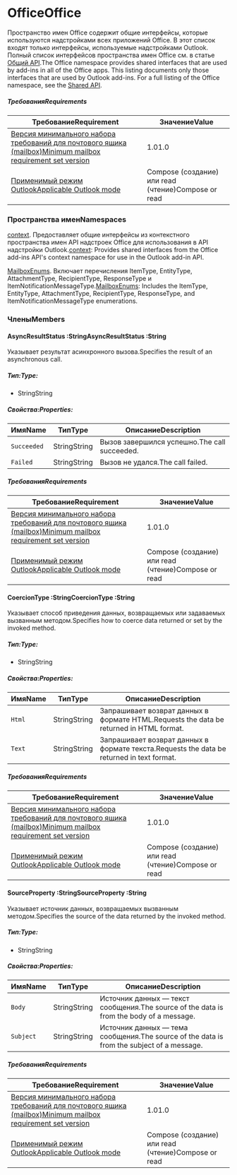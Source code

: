  

# <a name="office"></a><span data-ttu-id="c3bf5-101">Office</span><span class="sxs-lookup"><span data-stu-id="c3bf5-101">Office</span></span>

<span data-ttu-id="c3bf5-p101">Пространство имен Office содержит общие интерфейсы, которые используются надстройками всех приложений Office. В этот список входят только интерфейсы, используемые надстройками Outlook. Полный список интерфейсов пространства имен Office см. в статье [Общий API](/javascript/api/office).</span><span class="sxs-lookup"><span data-stu-id="c3bf5-p101">The Office namespace provides shared interfaces that are used by add-ins in all of the Office apps. This listing documents only those interfaces that are used by Outlook add-ins. For a full listing of the Office namespace, see the [Shared API](/javascript/api/office).</span></span>

##### <a name="requirements"></a><span data-ttu-id="c3bf5-104">Требования</span><span class="sxs-lookup"><span data-stu-id="c3bf5-104">Requirements</span></span>

|<span data-ttu-id="c3bf5-105">Требование</span><span class="sxs-lookup"><span data-stu-id="c3bf5-105">Requirement</span></span>| <span data-ttu-id="c3bf5-106">Значение</span><span class="sxs-lookup"><span data-stu-id="c3bf5-106">Value</span></span>|
|---|---|
|[<span data-ttu-id="c3bf5-107">Версия минимального набора требований для почтового ящика (mailbox)</span><span class="sxs-lookup"><span data-stu-id="c3bf5-107">Minimum mailbox requirement set version</span></span>](/javascript/office/requirement-sets/outlook-api-requirement-sets)| <span data-ttu-id="c3bf5-108">1.0</span><span class="sxs-lookup"><span data-stu-id="c3bf5-108">1.0</span></span>|
|[<span data-ttu-id="c3bf5-109">Применимый режим Outlook</span><span class="sxs-lookup"><span data-stu-id="c3bf5-109">Applicable Outlook mode</span></span>](https://docs.microsoft.com/outlook/add-ins/#extension-points)| <span data-ttu-id="c3bf5-110">Compose (создание) или read (чтение)</span><span class="sxs-lookup"><span data-stu-id="c3bf5-110">Compose or read</span></span>|

### <a name="namespaces"></a><span data-ttu-id="c3bf5-111">Пространства имен</span><span class="sxs-lookup"><span data-stu-id="c3bf5-111">Namespaces</span></span>

<span data-ttu-id="c3bf5-112">[context](Office.context.md). Предоставляет общие интерфейсы из контекстного пространства имен API надстроек Office для использования в API надстройки Outlook.</span><span class="sxs-lookup"><span data-stu-id="c3bf5-112">[context](Office.context.md): Provides shared interfaces from the Office add-ins API's context namespace for use in the Outlook add-in API.</span></span>

<span data-ttu-id="c3bf5-113">[MailboxEnums](/javascript/api/outlook/office.mailboxenums.attachmenttype). Включает перечисления ItemType, EntityType, AttachmentType, RecipientType, ResponseType и ItemNotificationMessageType.</span><span class="sxs-lookup"><span data-stu-id="c3bf5-113">[MailboxEnums](/javascript/api/outlook/office.mailboxenums.attachmenttype): Includes the ItemType, EntityType, AttachmentType, RecipientType, ResponseType, and ItemNotificationMessageType enumerations.</span></span>

### <a name="members"></a><span data-ttu-id="c3bf5-114">Члены</span><span class="sxs-lookup"><span data-stu-id="c3bf5-114">Members</span></span>

####  <a name="asyncresultstatus-string"></a><span data-ttu-id="c3bf5-115">AsyncResultStatus :String</span><span class="sxs-lookup"><span data-stu-id="c3bf5-115">AsyncResultStatus :String</span></span>

<span data-ttu-id="c3bf5-116">Указывает результат асинхронного вызова.</span><span class="sxs-lookup"><span data-stu-id="c3bf5-116">Specifies the result of an asynchronous call.</span></span>

##### <a name="type"></a><span data-ttu-id="c3bf5-117">Тип:</span><span class="sxs-lookup"><span data-stu-id="c3bf5-117">Type:</span></span>

*   <span data-ttu-id="c3bf5-118">String</span><span class="sxs-lookup"><span data-stu-id="c3bf5-118">String</span></span>

##### <a name="properties"></a><span data-ttu-id="c3bf5-119">Свойства:</span><span class="sxs-lookup"><span data-stu-id="c3bf5-119">Properties:</span></span>

|<span data-ttu-id="c3bf5-120">Имя</span><span class="sxs-lookup"><span data-stu-id="c3bf5-120">Name</span></span>| <span data-ttu-id="c3bf5-121">Тип</span><span class="sxs-lookup"><span data-stu-id="c3bf5-121">Type</span></span>| <span data-ttu-id="c3bf5-122">Описание</span><span class="sxs-lookup"><span data-stu-id="c3bf5-122">Description</span></span>|
|---|---|---|
|`Succeeded`| <span data-ttu-id="c3bf5-123">String</span><span class="sxs-lookup"><span data-stu-id="c3bf5-123">String</span></span>|<span data-ttu-id="c3bf5-124">Вызов завершился успешно.</span><span class="sxs-lookup"><span data-stu-id="c3bf5-124">The call succeeded.</span></span>|
|`Failed`| <span data-ttu-id="c3bf5-125">String</span><span class="sxs-lookup"><span data-stu-id="c3bf5-125">String</span></span>|<span data-ttu-id="c3bf5-126">Вызов не удался.</span><span class="sxs-lookup"><span data-stu-id="c3bf5-126">The call failed.</span></span>|

##### <a name="requirements"></a><span data-ttu-id="c3bf5-127">Требования</span><span class="sxs-lookup"><span data-stu-id="c3bf5-127">Requirements</span></span>

|<span data-ttu-id="c3bf5-128">Требование</span><span class="sxs-lookup"><span data-stu-id="c3bf5-128">Requirement</span></span>| <span data-ttu-id="c3bf5-129">Значение</span><span class="sxs-lookup"><span data-stu-id="c3bf5-129">Value</span></span>|
|---|---|
|[<span data-ttu-id="c3bf5-130">Версия минимального набора требований для почтового ящика (mailbox)</span><span class="sxs-lookup"><span data-stu-id="c3bf5-130">Minimum mailbox requirement set version</span></span>](/javascript/office/requirement-sets/outlook-api-requirement-sets)| <span data-ttu-id="c3bf5-131">1.0</span><span class="sxs-lookup"><span data-stu-id="c3bf5-131">1.0</span></span>|
|[<span data-ttu-id="c3bf5-132">Применимый режим Outlook</span><span class="sxs-lookup"><span data-stu-id="c3bf5-132">Applicable Outlook mode</span></span>](https://docs.microsoft.com/outlook/add-ins/#extension-points)| <span data-ttu-id="c3bf5-133">Compose (создание) или read (чтение)</span><span class="sxs-lookup"><span data-stu-id="c3bf5-133">Compose or read</span></span>|
####  <a name="coerciontype-string"></a><span data-ttu-id="c3bf5-134">CoercionType :String</span><span class="sxs-lookup"><span data-stu-id="c3bf5-134">CoercionType :String</span></span>

<span data-ttu-id="c3bf5-135">Указывает способ приведения данных, возвращаемых или задаваемых вызванным методом.</span><span class="sxs-lookup"><span data-stu-id="c3bf5-135">Specifies how to coerce data returned or set by the invoked method.</span></span>

##### <a name="type"></a><span data-ttu-id="c3bf5-136">Тип:</span><span class="sxs-lookup"><span data-stu-id="c3bf5-136">Type:</span></span>

*   <span data-ttu-id="c3bf5-137">String</span><span class="sxs-lookup"><span data-stu-id="c3bf5-137">String</span></span>

##### <a name="properties"></a><span data-ttu-id="c3bf5-138">Свойства:</span><span class="sxs-lookup"><span data-stu-id="c3bf5-138">Properties:</span></span>

|<span data-ttu-id="c3bf5-139">Имя</span><span class="sxs-lookup"><span data-stu-id="c3bf5-139">Name</span></span>| <span data-ttu-id="c3bf5-140">Тип</span><span class="sxs-lookup"><span data-stu-id="c3bf5-140">Type</span></span>| <span data-ttu-id="c3bf5-141">Описание</span><span class="sxs-lookup"><span data-stu-id="c3bf5-141">Description</span></span>|
|---|---|---|
|`Html`| <span data-ttu-id="c3bf5-142">String</span><span class="sxs-lookup"><span data-stu-id="c3bf5-142">String</span></span>|<span data-ttu-id="c3bf5-143">Запрашивает возврат данных в формате HTML.</span><span class="sxs-lookup"><span data-stu-id="c3bf5-143">Requests the data be returned in HTML format.</span></span>|
|`Text`| <span data-ttu-id="c3bf5-144">String</span><span class="sxs-lookup"><span data-stu-id="c3bf5-144">String</span></span>|<span data-ttu-id="c3bf5-145">Запрашивает возврат данных в формате текста.</span><span class="sxs-lookup"><span data-stu-id="c3bf5-145">Requests the data be returned in text format.</span></span>|

##### <a name="requirements"></a><span data-ttu-id="c3bf5-146">Требования</span><span class="sxs-lookup"><span data-stu-id="c3bf5-146">Requirements</span></span>

|<span data-ttu-id="c3bf5-147">Требование</span><span class="sxs-lookup"><span data-stu-id="c3bf5-147">Requirement</span></span>| <span data-ttu-id="c3bf5-148">Значение</span><span class="sxs-lookup"><span data-stu-id="c3bf5-148">Value</span></span>|
|---|---|
|[<span data-ttu-id="c3bf5-149">Версия минимального набора требований для почтового ящика (mailbox)</span><span class="sxs-lookup"><span data-stu-id="c3bf5-149">Minimum mailbox requirement set version</span></span>](/javascript/office/requirement-sets/outlook-api-requirement-sets)| <span data-ttu-id="c3bf5-150">1.0</span><span class="sxs-lookup"><span data-stu-id="c3bf5-150">1.0</span></span>|
|[<span data-ttu-id="c3bf5-151">Применимый режим Outlook</span><span class="sxs-lookup"><span data-stu-id="c3bf5-151">Applicable Outlook mode</span></span>](https://docs.microsoft.com/outlook/add-ins/#extension-points)| <span data-ttu-id="c3bf5-152">Compose (создание) или read (чтение)</span><span class="sxs-lookup"><span data-stu-id="c3bf5-152">Compose or read</span></span>|
####  <a name="sourceproperty-string"></a><span data-ttu-id="c3bf5-153">SourceProperty :String</span><span class="sxs-lookup"><span data-stu-id="c3bf5-153">SourceProperty :String</span></span>

<span data-ttu-id="c3bf5-154">Указывает источник данных, возвращаемых вызванным методом.</span><span class="sxs-lookup"><span data-stu-id="c3bf5-154">Specifies the source of the data returned by the invoked method.</span></span>

##### <a name="type"></a><span data-ttu-id="c3bf5-155">Тип:</span><span class="sxs-lookup"><span data-stu-id="c3bf5-155">Type:</span></span>

*   <span data-ttu-id="c3bf5-156">String</span><span class="sxs-lookup"><span data-stu-id="c3bf5-156">String</span></span>

##### <a name="properties"></a><span data-ttu-id="c3bf5-157">Свойства:</span><span class="sxs-lookup"><span data-stu-id="c3bf5-157">Properties:</span></span>

|<span data-ttu-id="c3bf5-158">Имя</span><span class="sxs-lookup"><span data-stu-id="c3bf5-158">Name</span></span>| <span data-ttu-id="c3bf5-159">Тип</span><span class="sxs-lookup"><span data-stu-id="c3bf5-159">Type</span></span>| <span data-ttu-id="c3bf5-160">Описание</span><span class="sxs-lookup"><span data-stu-id="c3bf5-160">Description</span></span>|
|---|---|---|
|`Body`| <span data-ttu-id="c3bf5-161">String</span><span class="sxs-lookup"><span data-stu-id="c3bf5-161">String</span></span>|<span data-ttu-id="c3bf5-162">Источник данных — текст сообщения.</span><span class="sxs-lookup"><span data-stu-id="c3bf5-162">The source of the data is from the body of a message.</span></span>|
|`Subject`| <span data-ttu-id="c3bf5-163">String</span><span class="sxs-lookup"><span data-stu-id="c3bf5-163">String</span></span>|<span data-ttu-id="c3bf5-164">Источник данных — тема сообщения.</span><span class="sxs-lookup"><span data-stu-id="c3bf5-164">The source of the data is from the subject of a message.</span></span>|

##### <a name="requirements"></a><span data-ttu-id="c3bf5-165">Требования</span><span class="sxs-lookup"><span data-stu-id="c3bf5-165">Requirements</span></span>

|<span data-ttu-id="c3bf5-166">Требование</span><span class="sxs-lookup"><span data-stu-id="c3bf5-166">Requirement</span></span>| <span data-ttu-id="c3bf5-167">Значение</span><span class="sxs-lookup"><span data-stu-id="c3bf5-167">Value</span></span>|
|---|---|
|[<span data-ttu-id="c3bf5-168">Версия минимального набора требований для почтового ящика (mailbox)</span><span class="sxs-lookup"><span data-stu-id="c3bf5-168">Minimum mailbox requirement set version</span></span>](/javascript/office/requirement-sets/outlook-api-requirement-sets)| <span data-ttu-id="c3bf5-169">1.0</span><span class="sxs-lookup"><span data-stu-id="c3bf5-169">1.0</span></span>|
|[<span data-ttu-id="c3bf5-170">Применимый режим Outlook</span><span class="sxs-lookup"><span data-stu-id="c3bf5-170">Applicable Outlook mode</span></span>](https://docs.microsoft.com/outlook/add-ins/#extension-points)| <span data-ttu-id="c3bf5-171">Compose (создание) или read (чтение)</span><span class="sxs-lookup"><span data-stu-id="c3bf5-171">Compose or read</span></span>|